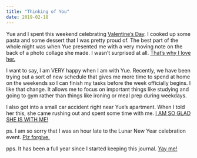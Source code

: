 ```yaml
---
title: "Thinking of You"
date: 2019-02-18
---
```

Yue and I spent this weekend celebrating [Valentine’s Day](https://media.giphy.com/media/3o752obYVRjAcJ4vsc/giphy.gif). I cooked up some pasta and some dessert that I was pretty proud of. The best part of the whole night was when Yue presented me with a very moving note on the back of a photo collage she made. I wasn’t surprised at all. [That’s why I love her.](https://media.giphy.com/media/l3q2tmyH06o86kLqU/giphy.gif)

I want to say, I am VERY happy when I am with Yue. Recently, we have been trying out a sort of new schedule that gives me more time to spend at home on the weekends so I can finish my tasks before the week officially begins. I like that change. It allows me to focus on important things like studying and going to gym rather than things like ironing or meal prep during weekdays.

I also got into a small car accident right near Yue’s apartment. When I told her this, she came rushing out and spent some time with me. [I AM SO GLAD SHE IS WITH ME!](https://media.giphy.com/media/l49JFIqAYshRSD6tq/giphy.gif)

ps. I am so sorry that I was an hour late to the Lunar New Year celebration event. [Plz forgive.](https://media.giphy.com/media/3ohc1ffY03hnhRUyUU/giphy.gif)

pps. It has been a full year since I started keeping this journal. [Yay me!](https://media.giphy.com/media/8PBfNDoySmsRc49P4F/giphy.gif)
